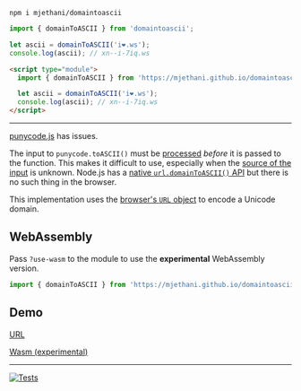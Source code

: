 ```
npm i mjethani/domaintoascii
```

```js
import { domainToASCII } from 'domaintoascii';

let ascii = domainToASCII('i❤️.ws');
console.log(ascii); // xn--i-7iq.ws
```

```html
<script type="module">
  import { domainToASCII } from 'https://mjethani.github.io/domaintoascii/index.js';

  let ascii = domainToASCII('i❤️.ws');
  console.log(ascii); // xn--i-7iq.ws
</script>
```

---

[punycode.js](https://github.com/mathiasbynens/punycode.js) has issues.

The input to `punycode.toASCII()` must be [processed](https://github.com/jcranmer/idna-uts46) _before_ it is passed to the function. This makes it difficult to use, especially when the [source of the input](https://publicsuffix.org/list/) is unknown. Node.js has a [native `url.domainToASCII()` API](https://nodejs.org/api/url.html#url_url_domaintoascii_domain) but there is no such thing in the browser.

This implementation uses the [browser's `URL` object](https://developer.mozilla.org/en-US/docs/Web/API/URL) to encode a Unicode domain.

## WebAssembly

Pass `?use-wasm` to the module to use the __experimental__ WebAssembly version.

```js
import { domainToASCII } from 'https://mjethani.github.io/domaintoascii/index.js?use-wasm';
```

## Demo

[URL](https://mjethani.github.io/domaintoascii/demo.html)

[Wasm (experimental)](https://mjethani.github.io/domaintoascii/demo.html?use-wasm)

---

[![Tests](https://github.com/mjethani/domaintoascii/actions/workflows/tests.yml/badge.svg)](https://github.com/mjethani/domaintoascii/actions/workflows/tests.yml)
